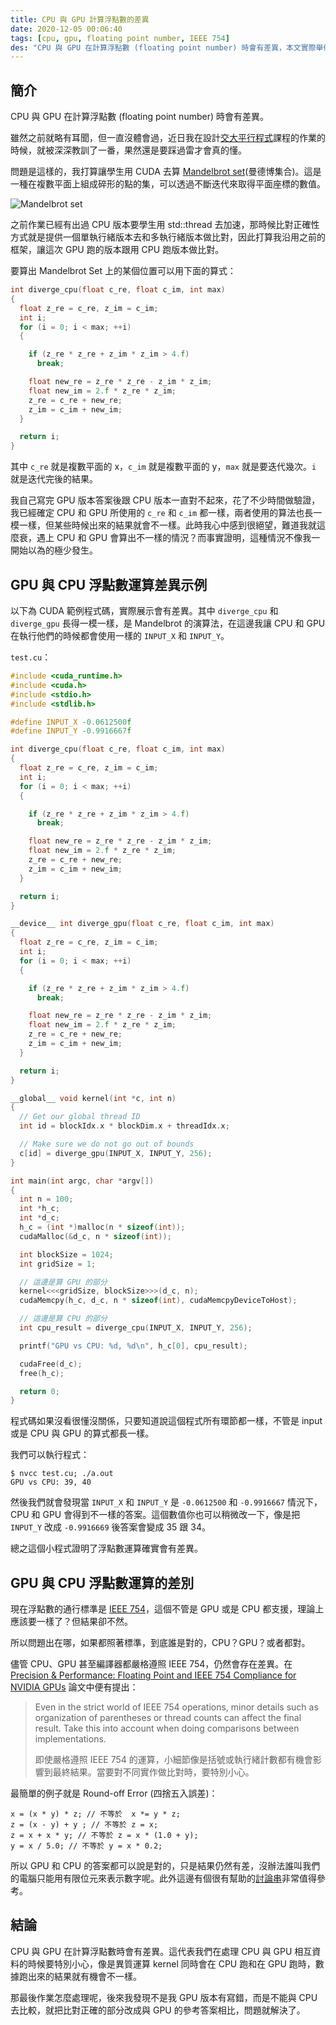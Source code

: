 ```yaml
---
title: CPU 與 GPU 計算浮點數的差異
date: 2020-12-05 00:06:40
tags: [cpu, gpu, floating point number, ‎IEEE 754]
des: "CPU 與 GPU 在計算浮點數 (floating point number) 時會有差異，本文實際舉例並解釋原因。"
---
```


## 簡介

CPU 與 GPU 在計算浮點數 (floating point number) 時會有差異。

雖然之前就略有耳聞，但一直沒體會過，近日我在設計[交大平行程式](https://nctu-sslab.github.io/PP-f20/)課程的作業的時候，就被深深教訓了一番，果然還是要踩過雷才會真的懂。

問題是這樣的，我打算讓學生用 CUDA 去算 [Mandelbrot set](https://zh.wikipedia.org/wiki/%E6%9B%BC%E5%BE%B7%E5%8D%9A%E9%9B%86%E5%90%88)(曼德博集合)。這是一種在複數平面上組成碎形的點的集，可以透過不斷迭代來取得平面座標的數值。

![Mandelbrot set](https://user-images.githubusercontent.com/18013815/101222730-6112a080-36c5-11eb-8c17-631e7c03d62e.png)

之前作業已經有出過 CPU 版本要學生用 std::thread 去加速，那時候比對正確性方式就是提供一個單執行緒版本去和多執行緒版本做比對，因此打算我沿用之前的框架，讓這次 GPU 跑的版本跟用 CPU 跑版本做比對。

要算出 Mandelbrot Set 上的某個位置可以用下面的算式：

```c++
int diverge_cpu(float c_re, float c_im, int max)
{
  float z_re = c_re, z_im = c_im;
  int i;
  for (i = 0; i < max; ++i)
  {

    if (z_re * z_re + z_im * z_im > 4.f)
      break;

    float new_re = z_re * z_re - z_im * z_im;
    float new_im = 2.f * z_re * z_im;
    z_re = c_re + new_re;
    z_im = c_im + new_im;
  }

  return i;
}
```

其中 `c_re` 就是複數平面的 x，`c_im` 就是複數平面的 y，`max` 就是要迭代幾次。`i` 就是迭代完後的結果。

我自己寫完 GPU 版本答案後跟 CPU 版本一直對不起來，花了不少時間做驗證，我已經確定 CPU 和 GPU 所使用的 `c_re` 和 `c_im` 都一樣，兩者使用的算法也長一模一樣，但某些時候出來的結果就會不一樣。此時我心中感到很絕望，難道我就這麼衰，遇上 CPU 和 GPU 會算出不一樣的情況？而事實證明，這種情況不像我一開始以為的極少發生。

## GPU 與 CPU 浮點數運算差異示例

以下為 CUDA 範例程式碼，實際展示會有差異。其中 `diverge_cpu` 和 `diverge_gpu` 長得一模一樣，是 Mandelbrot 的演算法，在這邊我讓 CPU 和 GPU 在執行他們的時候都會使用一樣的 `INPUT_X` 和 `INPUT_Y`。

`test.cu`：

```c
#include <cuda_runtime.h>
#include <cuda.h>
#include <stdio.h>
#include <stdlib.h>

#define INPUT_X -0.0612500f
#define INPUT_Y -0.9916667f

int diverge_cpu(float c_re, float c_im, int max)
{
  float z_re = c_re, z_im = c_im;
  int i;
  for (i = 0; i < max; ++i)
  {

    if (z_re * z_re + z_im * z_im > 4.f)
      break;

    float new_re = z_re * z_re - z_im * z_im;
    float new_im = 2.f * z_re * z_im;
    z_re = c_re + new_re;
    z_im = c_im + new_im;
  }

  return i;
}

__device__ int diverge_gpu(float c_re, float c_im, int max)
{
  float z_re = c_re, z_im = c_im;
  int i;
  for (i = 0; i < max; ++i)
  {

    if (z_re * z_re + z_im * z_im > 4.f)
      break;

    float new_re = z_re * z_re - z_im * z_im;
    float new_im = 2.f * z_re * z_im;
    z_re = c_re + new_re;
    z_im = c_im + new_im;
  }

  return i;
}

__global__ void kernel(int *c, int n)
{
  // Get our global thread ID
  int id = blockIdx.x * blockDim.x + threadIdx.x;

  // Make sure we do not go out of bounds
  c[id] = diverge_gpu(INPUT_X, INPUT_Y, 256);
}

int main(int argc, char *argv[])
{
  int n = 100;
  int *h_c;
  int *d_c;
  h_c = (int *)malloc(n * sizeof(int));
  cudaMalloc(&d_c, n * sizeof(int));

  int blockSize = 1024;
  int gridSize = 1;

  // 這邊是算 GPU 的部分
  kernel<<<gridSize, blockSize>>>(d_c, n);
  cudaMemcpy(h_c, d_c, n * sizeof(int), cudaMemcpyDeviceToHost);

  // 這邊是算 CPU 的部分
  int cpu_result = diverge_cpu(INPUT_X, INPUT_Y, 256);

  printf("GPU vs CPU: %d, %d\n", h_c[0], cpu_result);

  cudaFree(d_c);
  free(h_c);

  return 0;
}
```

程式碼如果沒看很懂沒關係，只要知道說這個程式所有環節都一樣，不管是 input 或是 CPU 與 GPU 的算式都長一樣。

我們可以執行程式：

```shell
$ nvcc test.cu; ./a.out
GPU vs CPU: 39, 40
```

然後我們就會發現當 `INPUT_X` 和 `INPUT_Y` 是 `-0.0612500` 和 `-0.9916667` 情況下，CPU 和 GPU 會得到不一樣的答案。這個數值你也可以稍微改一下，像是把 `INPUT_Y` 改成 `-0.9916669` 後答案會變成 35 跟 34。

總之這個小程式證明了浮點數運算確實會有差異。

## GPU 與 CPU 浮點數運算的差別

現在浮點數的通行標準是 [IEEE 754](https://en.wikipedia.org/wiki/IEEE_754)，這個不管是 GPU 或是 CPU 都支援，理論上應該要一樣了？但結果卻不然。

所以問題出在哪，如果都照著標準，到底誰是對的，CPU？GPU？或者都對。

儘管 CPU、GPU 甚至編譯器都嚴格遵照 IEEE 754，仍然會存在差異。在 [Precision & Performance: Floating Point and IEEE 754 Compliance for NVIDIA GPUs](https://developer.nvidia.com/sites/default/files/akamai/cuda/files/NVIDIA-CUDA-Floating-Point.pdf) 論文中便有提出：

> Even in the strict world of IEEE 754 operations, minor details such as organization of parentheses or thread counts can affect the final result. Take this into account when doing comparisons between implementations.
>
> 即使嚴格遵照 IEEE 754 的運算，小細節像是括號或執行緒計數都有機會影響到最終結果。當要對不同實作做比對時，要特別小心。

最簡單的例子就是 Round-off Error (四捨五入誤差)：

```
x = (x * y) * z; // 不等於  x *= y * z;
z = (x - y) + y ; // 不等於 z = x;
z = x + x * y; // 不等於 z = x * (1.0 + y);
y = x / 5.0; // 不等於 y = x * 0.2;
```

所以 GPU 和 CPU 的答案都可以說是對的，只是結果仍然有差，沒辦法誰叫我們的電腦只能用有限位元來表示數字呢。此外這邊有個很有幫助的[討論串](https://github.com/HPCE/hpce-2016-cw5/issues/10)非常值得參考。

## 結論

CPU 與 GPU 在計算浮點數時會有差異。這代表我們在處理 CPU 與 GPU 相互資料的時候要特別小心，像是異質運算 kernel 同時會在 CPU 跑和在 GPU 跑時，數據跑出來的結果就有機會不一樣。

那最後作業怎麼處理呢，後來我發現不是我 GPU 版本有寫錯，而是不能與 CPU 去比較，就把比對正確的部分改成與 GPU 的參考答案相比，問題就解決了。
